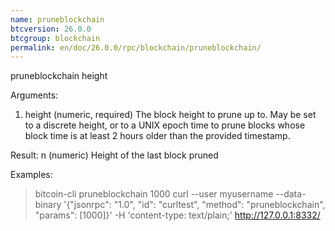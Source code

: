 ```yaml
---
name: pruneblockchain
btcversion: 26.0.0
btcgroup: blockchain
permalink: en/doc/26.0.0/rpc/blockchain/pruneblockchain/
---
```


pruneblockchain height



Arguments:
1. height    (numeric, required) The block height to prune up to. May be set to a discrete height, or to a UNIX epoch time
             to prune blocks whose block time is at least 2 hours older than the provided timestamp.

Result:
n    (numeric) Height of the last block pruned

Examples:
> bitcoin-cli pruneblockchain 1000
> curl --user myusername --data-binary '{"jsonrpc": "1.0", "id": "curltest", "method": "pruneblockchain", "params": [1000]}' -H 'content-type: text/plain;' http://127.0.0.1:8332/


